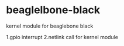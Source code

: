 # beaglelbone-black
kernel module for beaglebone black 


1.gpio interrupt 
2.netlink call for kernel module 
